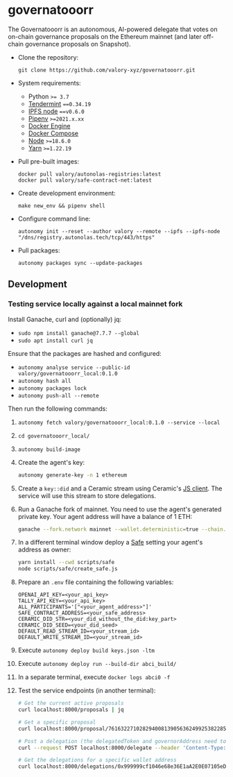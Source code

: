 # governatooorr

The Governatooorr is an autonomous, AI-powered delegate that votes on on-chain governance proposals on the Ethereum mainnet (and later off-chain governance proposals on Snapshot).

- Clone the repository:

      git clone https://github.com/valory-xyz/governatooorr.git

- System requirements:

    - Python `>= 3.7`
    - [Tendermint](https://docs.tendermint.com/v0.34/introduction/install.html) `==0.34.19`
    - [IPFS node](https://docs.ipfs.io/install/command-line/#official-distributions) `==v0.6.0`
    - [Pipenv](https://pipenv.pypa.io/en/latest/installation/) `>=2021.x.xx`
    - [Docker Engine](https://docs.docker.com/engine/install/)
    - [Docker Compose](https://docs.docker.com/compose/install/)
    - [Node](https://nodejs.org/en) `>=18.6.0`
    - [Yarn](https://yarnpkg.com/getting-started/install) `>=1.22.19`

- Pull pre-built images:

      docker pull valory/autonolas-registries:latest
      docker pull valory/safe-contract-net:latest

- Create development environment:

      make new_env && pipenv shell

- Configure command line:

      autonomy init --reset --author valory --remote --ipfs --ipfs-node "/dns/registry.autonolas.tech/tcp/443/https"

- Pull packages:

      autonomy packages sync --update-packages

## Development

### Testing service locally against a local mainnet fork

Install Ganache, curl and (optionally) jq:
- `sudo npm install ganache@7.7.7 --global`
- `sudo apt install curl jq`

Ensure that the packages are hashed and configured:
- `autonomy analyse service --public-id valory/governatooorr_local:0.1.0`
- `autonomy hash all`
- `autonomy packages lock`
- `autonomy push-all --remote`

Then run the following commands:
1. `autonomy fetch valory/governatooorr_local:0.1.0 --service --local`
2. `cd governatooorr_local/`
3. `autonomy build-image`
4. Create the agent's key:
    ```bash
    autonomy generate-key -n 1 ethereum
    ```
5. Create a `key::did` and a Ceramic stream using Ceramic's [JS client](https://developers.ceramic.network/build/javascript/installation/#js-http-client). The service will use this stream to store delegations.
6. Run a Ganache fork of mainnet. You need to use the agent's generated private key. Your agent address will have a balance of 1 ETH:

    ```bash
    ganache --fork.network mainnet --wallet.deterministic=true --chain.chainId 1 --fork.blockNumber 16968287 --wallet.accounts <agent_private_key>,1000000000000000000 --server.host 0.0.0.0
    ```
7. In a different terminal window deploy a [Safe](https://safe.global/) setting your agent's address as owner:
    ```bash
    yarn install --cwd scripts/safe
    node scripts/safe/create_safe.js
    ```
8. Prepare an `.env` file containing the following variables:
    ```text
    OPENAI_API_KEY=<your_api_key>
    TALLY_API_KEY=<your_api_key>
    ALL_PARTICIPANTS='["<your_agent_address>"]'
    SAFE_CONTRACT_ADDRESS=<your_safe_address>
    CERAMIC_DID_STR=<your_did_without_the_did:key_part>
    CERAMIC_DID_SEED=<your_did_seed>
    DEFAULT_READ_STREAM_ID=<your_stream_id>
    DEFAULT_WRITE_STREAM_ID=<your_stream_id>
    ```
9. Execute `autonomy deploy build keys.json -ltm`
10. Execute `autonomy deploy run --build-dir abci_build/`
11. In a separate terminal, execute `docker logs abci0 -f`
12. Test the service endpoints (in another terminal):
      ```bash
      # Get the current active proposals
      curl localhost:8000/proposals | jq

      # Get a specific proposal
      curl localhost:8000/proposal/76163227102829400813905636249925382285747891719849601732821246533951559697126 | jq

      # Post a delegation (the delegatedToken and governorAddress need to match a valid active proposal)
      curl --request POST localhost:8000/delegate --header 'Content-Type: application/json' --data-raw '{"address": "0x999999cf1046e68e36E1aA2E0E07105eDDD1f08E","delegatedToken": "0x610210AA5D51bf26CBce146A5992D2FEeBc27dB1","votingPreference": "EVIL","governorAddress": "0x1C9a7ced4CAdb9c5a65E564e73091912aaec7494","tokenBalance": 100}'

      # Get the delegations for a specific wallet address
      curl localhost:8000/delegations/0x999999cf1046e68e36E1aA2E0E07105eDDD1f08E | jq
      ```
